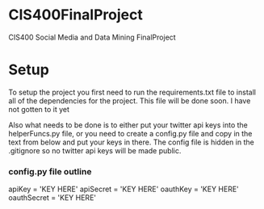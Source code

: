 # CIS400FinalProject
CIS400 Social Media and Data Mining FinalProject

# Setup
To setup the project you first need to run the requirements.txt file to install all of the
dependencies for the project. This file will be done soon. I have not gotten to it yet

Also what needs to be done is to either put your twitter api keys into the helperFuncs.py file,
or you need to create a config.py file and copy in the text from below and put your keys in there.
The config file is hidden in the .gitignore so no twitter api keys will be made public.

### config.py file outline
apiKey = 'KEY HERE'
apiSecret = 'KEY HERE'
oauthKey = 'KEY HERE'
oauthSecret = 'KEY HERE'

